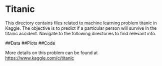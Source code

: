 # Titanic

This directory contains files related to machine learning problem titanic in Kaggle. The objective is to predict if a particular person will survive in the titanic accident. Navigate to the following directories to find relevant info.

##Data
##Plots
##Code

More details on this problem can be found at https://www.kaggle.com/c/titanic
